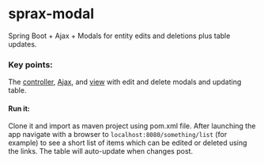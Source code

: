# sprax-modal
Spring Boot + Ajax + Modals for entity edits and deletions plus table updates.

### Key points:

The
<a href="https://github.com/ChiefTwoPencils/sprax-modal/blob/master/src/main/java/me/wilk/robert/asme/controller/SomethingController.java">
controller</a>,
<a href="https://github.com/ChiefTwoPencils/sprax-modal/blob/master/src/main/resources/static/js/ajax.js">
Ajax</a>, and
<a href="https://github.com/ChiefTwoPencils/sprax-modal/blob/master/src/main/resources/static/js/ajax.js">
view</a> with edit and delete modals and updating table.

#### Run it:
Clone it and import as maven project using pom.xml file.
After launching the app navigate with a browser to `localhost:8080/something/list` (for example) to see a short list of items which can be edited or deleted using the links. The table will auto-update when changes post.  
